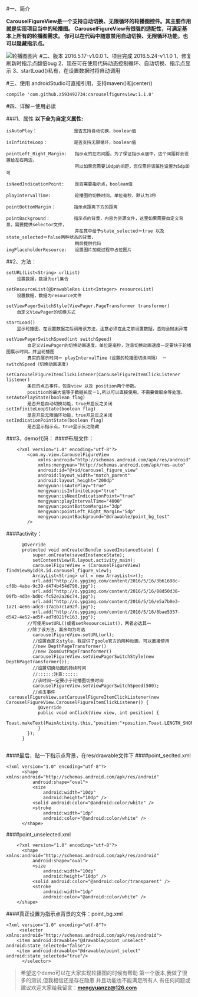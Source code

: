 
#一、简介

**CarouselFigureView是一个支持自动切换、无限循环的轮播图控件。其主要作用就是实现项目当中的轮播图。
    CarouselFigureView有很强的适配性，可满足基本上所有的轮播图需求。
    你可以在代码中随意禁用自动切换、无限循环功能，也可以隐藏指示点。**

![轮播图图片](http://img.blog.csdn.net/20160523152111122)
#二、版本
    2016.5.17-v1.0.0
        1、项目完成
    2016.5.24-v1.1.0
        1、修复刷新时指示点翻倍bug
        2、现在可在使用代码动态控制循环、自动切换、指示点显示
        3、startLoad()私有，在设置数据时将自动调用

#三、使用
androidStudio可直接引用，支持maven()和jcenter()

    compile 'com.github.z593492734:carouselfigureview:1.1.0'
#四、详解－使用必读

###1、属性
**以下全为自定义属性:**

    isAutoPlay：              是否支持自动切换，boolean值
    
    isInfiniteLoop：          是否支持无限循环，boolean值  
    
    pointLeft_Right_Margin:   指示点的左右间距，为了保证指示点居中，这个间距将会设置给左右两边，
                              所以如果您需要10dp的间距，您仅需将该属性设置为5dp即可     
                              
    isNeedIndicationPoint:    是否需要指示点，boolean值
    
    playIntervalTime:         轮播图的切换时间，单位毫秒，默认为3秒
    
    pointBottomMargin：       指示点距离下方的距离
    
    pointBackground：         指示点的背景，内容为资源文件，这里如果需要自定义背景，需要提供selector文件，
                              并在其中给予state_selected＝true 以及state_selected＝false两种状态的背景，                 
                              稍后提供代码
    imgPlaceholderResource:   设置图片加载过程中占位图片                  

                              
##2、方法：  

    setURL(List<String> urlList)                
        设置数据，数据为url集合
        
    setResourceList(@DrawableRes List<Integer> resourceList)  
        设置数据，数据为resource文件

    setViewPagerSwitchStyle(ViewPager.PageTransformer transformer) 
        自定义ViewPager的切换方式
        
    startLoad()     
        显示轮播图，在设置数据之后调用该方法，注意必须在此之前设置数据，否则会抛出异常
        
    setViewPagerSwitchSpeed(int switchSpeed)
            自定义ViewPager的切换动画速度，单位是毫秒，注意切换动画速度一定要快于轮播图展示时间。并且轮播图
            真实的展示时间＝ playIntervalTime（设置的轮播图切换间隔） － switchSpeed（切换动画速度)
            
    setCarouselFigureItemClickListener(CarouselFigureItemClickListener listener)
            条目的点击事件，包含view 以及 position两个参数。
            position的最大值等于数据长度－1,所以可以直接使用，不需要做取余等处理。
    setAutoPlayState(boolean flag)
            是否开启自动切换功能，true开启反之关闭
    setInfiniteLoopState(boolean flag)
            是否开启无限循环功能，true开启反之关闭
    setIndicationPointState(boolean flag)
            是否显示指示点，true显示反之隐藏
###3、demo代码：
####布局文件：            
```
    <?xml version="1.0" encoding="utf-8"?>
        <com.my.view.CarouselFigureView
            xmlns:android="http://schemas.android.com/apk/res/android"
            xmlns:mengyuan="http://schemas.android.com/apk/res-auto"
            android:id="@+id/carousel_figure_view"
            android:layout_width="match_parent"
            android:layout_height="200dp"
            mengyuan:isAutoPlay="true"
            mengyuan:isInfiniteLoop="true"
            mengyuan:isNeedIndicationPoint="true"
            mengyuan:playIntervalTime="4000"
            mengyuan:pointBottomMargin="3dp"
            mengyuan:pointLeft_Right_Margin="5dp"
            mengyuan:pointBackground="@drawable/point_bg_test"
        />
```
####activity：
```
      @Override
      protected void onCreate(Bundle savedInstanceState) {
          super.onCreate(savedInstanceState);
          setContentView(R.layout.activity_main);
          carouselFigureView = (CarouselFigureView) findViewById(R.id.carousel_figure_view);
          ArrayList<String> url = new ArrayList<>();
          url.add("http://o.ypgimg.com/content/2016/5/16/3b61698c-cf8b-4abe-9c39-d474b454d790.jpg");
          url.add("http://o.ypgimg.com/content/2016/5/16/88d50d38-09fb-4d3e-bd0c-fc52e2a26c74.jpg");
          url.add("http://o.ypgimg.com/content/2016/5/16/e5a7b0e3-1a21-4e66-adc8-17a1b7c1a92f.jpg");
          url.add("http://o.ypgimg.com/content/2016/5/16/8bae5357-d542-4e52-ad5f-ad7d021fc163.jpg");
        //可使用setURL()或者setResourceList()，两者必选其一
        //除了该方法，其余均为可选
          carouselFigureView.setURL(url);
          //设置自定义style，我提供了goole官方的两种动画，可以直接使用
          //new DepthPageTransformer() 
          //new ZoomOutPageTransformer()
          carouselFigureView.setViewPagerSwitchStyle(new DepthPageTransformer());
          //设置切换动画的持续时间
          //::::::注意::::::
          //该时间一定要小于轮播图切换时间
          carouselFigureView.setViewPagerSwitchSpeed(500);
          //点击事件
 carouselFigureView.setCarouselFigureItemClickListener(new CarouselFigureView.CarouselFigureItemClickListener() {
            @Override
            public void onClick(View view, int position) {
                Toast.makeText(MainActivity.this,"position:"+position,Toast.LENGTH_SHORT).show();
            }
        });
      }
      
```      
      
####最后，贴一下指示点背景，在res/drawable文件下
####point_seclted.xml
```
<?xml version="1.0" encoding="utf-8"?>
      <shape xmlns:android="http://schemas.android.com/apk/res/android"
          android:shape="oval">
          <size
              android:width="10dp"
              android:height="10dp" />
          <solid android:color="@android:color/white" />
          <stroke
              android:width="1dp"
              android:color="@android:color/white" />
      </shape>
```     
      
####point_unselected.xml
```
    <?xml version="1.0" encoding="utf-8"?>
      <shape xmlns:android="http://schemas.android.com/apk/res/android"
          android:shape="oval">
          <size
              android:width="10dp"
              android:height="10dp" />
          <solid android:color="@android:color/transparent" />
          <stroke
              android:width="1dp"
              android:color="@android:color/white" />
    </shape>
```
 
####真正设置为指示点背景的文件：point_bg.xml
```
<?xml version="1.0" encoding="utf-8"?>
     <selector xmlns:android="http://schemas.android.com/apk/res/android">
    <item android:drawable="@drawable/point_unselect" android:state_selected="false"/>
    <item android:drawable="@drawable/point_select" android:state_selected="true"/>
      </selector>
```

>希望这个demo可以在大家实现轮播图的时候有帮助
>第一个版本,我做了很多的测试,但我相信还是存在隐患
>并且功能也不能满足所有人
>有任何问题或建议欢迎大家给我留言：**mengyuanzz@126.com**